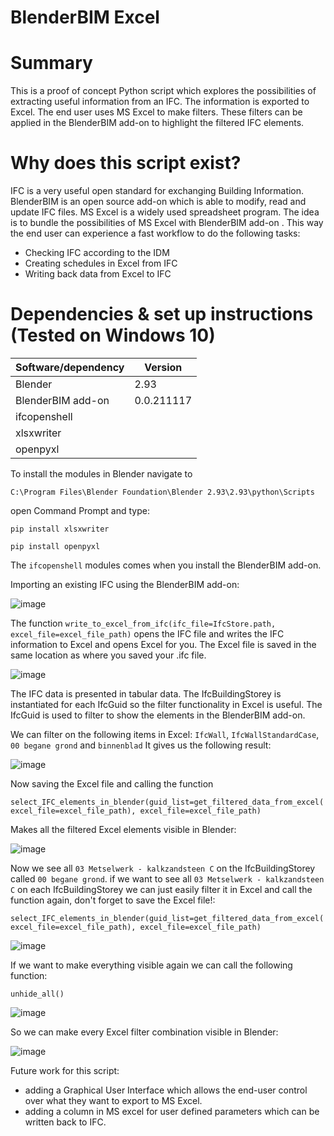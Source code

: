 # BlenderBIM Excel

# Summary
This is a proof of concept Python script which explores the possibilities of extracting useful information from an IFC. 
The information is exported to Excel. The end user uses MS Excel to make filters. These filters can be applied 
in the BlenderBIM add-on to highlight the filtered IFC elements.

# Why does this script exist?
IFC is a very useful open standard for exchanging Building Information. BlenderBIM is an open source add-on which is able to modify, read and update IFC files.
MS Excel is a widely used spreadsheet program. The idea is to bundle the possibilities of MS Excel with BlenderBIM add-on . This way the end user can experience a fast workflow to do the following tasks:
- Checking IFC according to the IDM
- Creating schedules in Excel from IFC
- Writing back data from Excel to IFC

# Dependencies & set up instructions (Tested on Windows 10)

Software/dependency | Version 
------------ | ------------- 
Blender | 2.93
BlenderBIM add-on | 0.0.211117
ifcopenshell | 
xlsxwriter |
openpyxl | 

To install the modules in Blender navigate to

```C:\Program Files\Blender Foundation\Blender 2.93\2.93\python\Scripts```

open Command Prompt and type:

```pip install xlsxwriter```

```pip install openpyxl```

The ```ifcopenshell``` modules comes when you install the BlenderBIM add-on.


Importing an existing IFC using the BlenderBIM add-on:

![image](https://user-images.githubusercontent.com/14906760/146614060-0ffc6d3d-1b91-4da8-b971-870417135abf.png)


The function ```write_to_excel_from_ifc(ifc_file=IfcStore.path, excel_file=excel_file_path)``` opens the IFC file and writes the IFC information to Excel and opens Excel for you.
The Excel file is saved in the same location as where you saved your .ifc file.

![image](https://user-images.githubusercontent.com/14906760/146614294-44158ef5-2cdc-4c81-bb81-718958c636fd.png)

The IFC data is presented in tabular data. The IfcBuildingStorey is instantiated for each IfcGuid so the filter functionality in Excel is useful.
The IfcGuid is used to filter to show the elements in the BlenderBIM add-on.

We can filter on the following items in Excel: ```IfcWall```, ```IfcWallStandardCase```, ```00 begane grond``` and ```binnenblad``` 
It gives us the following result:

![image](https://user-images.githubusercontent.com/14906760/146614606-a71da7ca-78c9-4dca-85d0-777d6a582650.png)

Now saving the Excel file and calling the function

```select_IFC_elements_in_blender(guid_list=get_filtered_data_from_excel(excel_file=excel_file_path), excel_file=excel_file_path)```

Makes all the filtered Excel elements visible in Blender:

![image](https://user-images.githubusercontent.com/14906760/146614951-1e27494a-d287-4d6c-8afd-c544d1177215.png)

Now we see all ```03 Metselwerk - kalkzandsteen C``` on the IfcBuildingStorey called  ```00 begane grond```. if we want to see all ```03 Metselwerk - kalkzandsteen C``` on each IfcBuildingStorey we can just easily filter it in Excel and call the function again, don't forget to save the Excel file!:

```select_IFC_elements_in_blender(guid_list=get_filtered_data_from_excel(excel_file=excel_file_path), excel_file=excel_file_path)```

![image](https://user-images.githubusercontent.com/14906760/146615667-3f195607-5122-4846-aa95-e05dc6bf446d.png)

If we want to make everything visible again we can call the following function:

```unhide_all()```

![image](https://user-images.githubusercontent.com/14906760/146615769-679d0b2d-5227-4d48-a3f6-aec06deed651.png)

So we can make every Excel filter combination visible in Blender:

![image](https://user-images.githubusercontent.com/14906760/146639280-f48ef78d-9a75-46a5-8c95-3e070d0d5a89.png)



Future work for this script:
- adding a Graphical User Interface which allows the end-user control over what they want to export to MS Excel.
- adding a column in MS excel for user defined parameters which can be written back to IFC.





